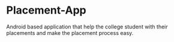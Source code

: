 # Placement-App
Android based application that help the college student with their placements and make the placement process easy.

